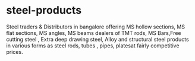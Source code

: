 steel-products
==============

Steel traders &amp; Distributors in bangalore offering MS hollow sections, MS flat sections, MS angles, MS beams dealers of TMT rods, MS Bars,Free cutting steel , Extra deep drawing steel, Alloy and structural steel products in various forms as steel rods, tubes , pipes, platesat fairly competitive prices. 
